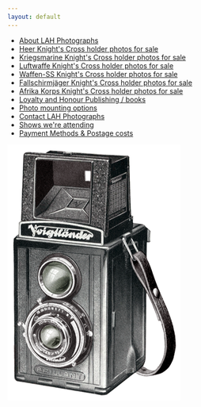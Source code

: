 ```yaml
---
layout: default
---
```


<nav>
  <ul class="over">
    <li><a href="./about.html">About LAH Photographs</a></li>
    <li><a href="./heer_photos.html">Heer Knight's Cross holder photos for sale</a></li>
    <li><a href="./kriegsmarine_photos.html">Kriegsmarine Knight's Cross holder photos for sale</a></li>
    <li><a href="./luftwaffe_photos.html">Luftwaffe Knight's Cross holder photos for sale</a></li>
    <li><a href="./waffen_ss_photos.html">Waffen-SS Knight's Cross holder photos for sale</a></li>
    <li><a href="./fallschirmjäger_photos.html">Fallschirmjäger Knight's Cross holder photos for sale</a></li>
    <li><a href="./afrika_korps_photos.html">Afrika Korps Knight's Cross holder photos for sale</a></li>
    <li><a href="https://www.lahpublishing.com">Loyalty and Honour Publishing / books</a></li>
    <li><a href="./photo_mounts.html">Photo mounting options</a></li>
    <li><a href="./contact.html">Contact LAH Photographs</a></li>
    <li><a href="./shows.html">Shows we're attending </a></li>
    <li><a href="./payment&postage.html">Payment Methods &amp; Postage costs </a></li>
  </ul>
</nav>

<div id="logo">
  <img src="./assets/Voigtlander.gif">
</div>
